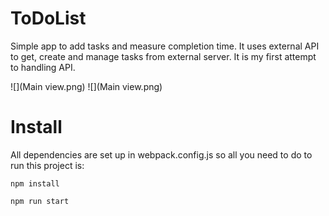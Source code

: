 # ToDoList

Simple app to add tasks and measure completion time. It uses external API to get, create and manage tasks from external server. It is my first attempt to handling API.

![](Main view.png)
![](Main view.png)

# Install

All dependencies are set up in webpack.config.js so all you need to do to run this project is:

```shell
npm install
```

```shell
npm run start
```
